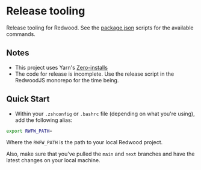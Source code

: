 # Release tooling

Release tooling for Redwood. See the [package.json](./package.json) scripts for the available commands.

## Notes

- This project uses Yarn's [Zero-installs](https://yarnpkg.com/features/caching#zero-installs)
- The code for release is incomplete. Use the release script in the RedwoodJS monorepo for the time being.

## Quick Start

- Within your `.zshconfig` or `.bashrc` file (depending on what you're using), add the following alias:

```bash
export RWFW_PATH=
```

Where the `RWFW_PATH` is the path to your local Redwood project.

Also, make sure that you've pulled the `main` and `next` branches and have the latest changes on your local machine.
